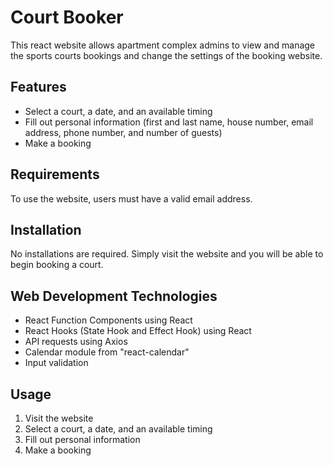 # Court Booker
This react website allows apartment complex admins to view and manage the sports courts bookings and change the settings of the booking website.

## Features
* Select a court, a date, and an available timing
* Fill out personal information (first and last name, house number, email address, phone number, and number of guests)
* Make a booking

## Requirements
To use the website, users must have a valid email address. 

## Installation
No installations are required. Simply visit the website and you will be able to begin booking a court.

## Web Development Technologies
* React Function Components using React
* React Hooks (State Hook and Effect Hook) using React
* API requests using Axios
* Calendar module from "react-calendar"
* Input validation

## Usage
1. Visit the website
2. Select a court, a date, and an available timing
3. Fill out personal information
4. Make a booking
